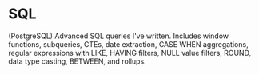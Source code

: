 # SQL
(PostgreSQL) Advanced SQL queries I've written. Includes window functions, subqueries, CTEs, date extraction, CASE WHEN aggregations, regular expressions with LIKE, HAVING filters, NULL value filters, ROUND, data type casting, BETWEEN, and rollups.
